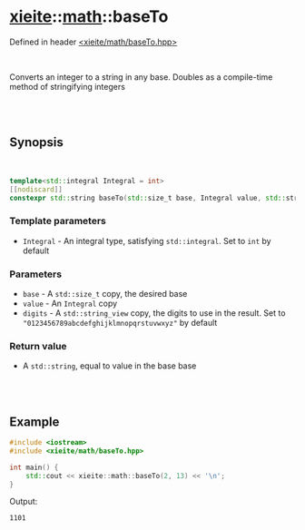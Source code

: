 # [xieite](../../README.md)::[math](../math.md)::baseTo
Defined in header [<xieite/math/baseTo.hpp>](../../include/xieite/math/baseTo.hpp)

<br/>

Converts an integer to a string in any base. Doubles as a compile-time method of stringifying integers

<br/><br/>

## Synopsis

<br/>

```cpp
template<std::integral Integral = int>
[[nodiscard]]
constexpr std::string baseTo(std::size_t base, Integral value, std::string_view digits = "0123456789abcdefghijklmnopqrstuvwxyz");
```
### Template parameters
- `Integral` - An integral type, satisfying `std::integral`. Set to `int` by default
### Parameters
- `base` - A `std::size_t` copy, the desired base
- `value` - An `Integral` copy
- `digits` - A `std::string_view` copy, the digits to use in the result. Set to `"0123456789abcdefghijklmnopqrstuvwxyz"` by default
### Return value
- A `std::string`, equal to value in the base base

<br/><br/>

## Example
```cpp
#include <iostream>
#include <xieite/math/baseTo.hpp>

int main() {
	std::cout << xieite::math::baseTo(2, 13) << '\n';
}
```
Output:
```
1101
```
